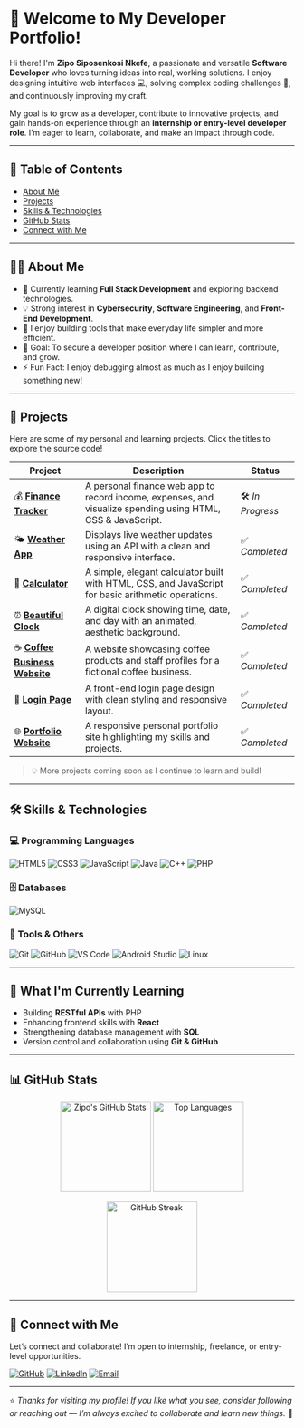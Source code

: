 # 👋 Welcome to My Developer Portfolio!

Hi there! I'm **Zipo Siposenkosi Nkefe**, a passionate and versatile **Software Developer** who loves turning ideas into real, working solutions. I enjoy designing intuitive web interfaces 💻, solving complex coding challenges 🧠, and continuously improving my craft.  

My goal is to grow as a developer, contribute to innovative projects, and gain hands-on experience through an **internship or entry-level developer role**. I’m eager to learn, collaborate, and make an impact through code.

---

## 🚀 Table of Contents
- [About Me](#-about-me)
- [Projects](#-projects)
- [Skills & Technologies](#-skills--technologies)
- [GitHub Stats](#-github-stats)
- [Connect with Me](#-connect-with-me)

---

## 👨‍💻 About Me

- 🌱 Currently learning **Full Stack Development** and exploring backend technologies.  
- 💡 Strong interest in **Cybersecurity**, **Software Engineering**, and **Front-End Development**.  
- 💬 I enjoy building tools that make everyday life simpler and more efficient.  
- 🎯 Goal: To secure a developer position where I can learn, contribute, and grow.  
- ⚡ Fun Fact: I enjoy debugging almost as much as I enjoy building something new!  

---

## 🧩 Projects

Here are some of my personal and learning projects. Click the titles to explore the source code!

| Project | Description | Status |
|----------|--------------|--------|
| 💰 [**Finance Tracker**](https://github.com/YOURUSERNAME/finance-tracker) | A personal finance web app to record income, expenses, and visualize spending using HTML, CSS & JavaScript. | 🛠️ *In Progress* |
| 🌤️ [**Weather App**](https://github.com/YOURUSERNAME/weather-app) | Displays live weather updates using an API with a clean and responsive interface. | ✅ *Completed* |
| 🧮 [**Calculator**](https://github.com/YOURUSERNAME/calculator) | A simple, elegant calculator built with HTML, CSS, and JavaScript for basic arithmetic operations. | ✅ *Completed* |
| ⏰ [**Beautiful Clock**](https://github.com/YOURUSERNAME/beautiful-clock) | A digital clock showing time, date, and day with an animated, aesthetic background. | ✅ *Completed* |
| ☕ [**Coffee Business Website**](https://github.com/YOURUSERNAME/coffee-business-website) | A website showcasing coffee products and staff profiles for a fictional coffee business. | ✅ *Completed* |
| 🔐 [**Login Page**](https://github.com/YOURUSERNAME/login-page) | A front-end login page design with clean styling and responsive layout. | ✅ *Completed* |
| 🌐 [**Portfolio Website**](https://github.com/YOURUSERNAME/portfolio-website) | A responsive personal portfolio site highlighting my skills and projects. | ✅ *Completed* |

> 💡 More projects coming soon as I continue to learn and build!

---

## 🛠️ Skills & Technologies

### 💻 Programming Languages
![HTML5](https://img.shields.io/badge/HTML5-E34F26?style=for-the-badge&logo=html5&logoColor=white)
![CSS3](https://img.shields.io/badge/CSS3-1572B6?style=for-the-badge&logo=css3&logoColor=white)
![JavaScript](https://img.shields.io/badge/JavaScript-F7E018?style=for-the-badge&logo=javascript&logoColor=black)
![Java](https://img.shields.io/badge/Java-007396?style=for-the-badge&logo=java&logoColor=white)
![C++](https://img.shields.io/badge/C++-00599C?style=for-the-badge&logo=cplusplus&logoColor=white)
![PHP](https://img.shields.io/badge/PHP-777BB4?style=for-the-badge&logo=php&logoColor=white)

### 🗄️ Databases
![MySQL](https://img.shields.io/badge/SQL-4479A1?style=for-the-badge&logo=mysql&logoColor=white)

### 🧰 Tools & Others
![Git](https://img.shields.io/badge/Git-F05032?style=for-the-badge&logo=git&logoColor=white)
![GitHub](https://img.shields.io/badge/GitHub-181717?style=for-the-badge&logo=github&logoColor=white)
![VS Code](https://img.shields.io/badge/VS_Code-007ACC?style=for-the-badge&logo=visualstudiocode&logoColor=white)
![Android Studio](https://img.shields.io/badge/Android_Studio-3DDC84?style=for-the-badge&logo=androidstudio&logoColor=white)
![Linux](https://img.shields.io/badge/Linux-FCC624?style=for-the-badge&logo=linux&logoColor=black)

---

## 🌱 What I'm Currently Learning
- Building **RESTful APIs** with PHP  
- Enhancing frontend skills with **React**  
- Strengthening database management with **SQL**  
- Version control and collaboration using **Git & GitHub**

---

## 📊 GitHub Stats

<p align="center">
  <img src="https://github-readme-stats.vercel.app/api?username=elGuapoTheMainCharacter&show_icons=true&theme=tokyonight" alt="Zipo's GitHub Stats" height="160" />
  <img src="https://github-readme-stats.vercel.app/api/top-langs/?username=elGuapoTheMainCharacter&layout=compact&theme=tokyonight" alt="Top Languages" height="160" />
</p>

<p align="center">
  <img src="https://github-readme-streak-stats.herokuapp.com/?user=elGuapoTheMainCharacter&theme=tokyonight" alt="GitHub Streak" height="160" />
</p>

---

## 🤝 Connect with Me

Let’s connect and collaborate! I’m open to internship, freelance, or entry-level opportunities.

[![GitHub](https://img.shields.io/badge/GitHub-000?style=for-the-badge&logo=github&logoColor=white)](https://github.com/elGuapoTheMainCharacter)
[![LinkedIn](https://img.shields.io/badge/LinkedIn-0077B5?style=for-the-badge&logo=linkedin&logoColor=white)](https://linkedin.com/in/YOURUSERNAME)
[![Email](https://img.shields.io/badge/Email-isaacnkefe@gmail.com-D14836?style=for-the-badge&logo=gmail&logoColor=white)](mailto:isaacnkefe@gmail.com)

---

⭐ *Thanks for visiting my profile! If you like what you see, consider following or reaching out — I’m always excited to collaborate and learn new things.* 🚀
